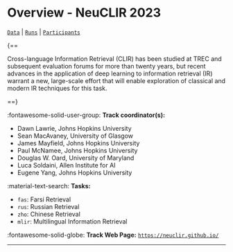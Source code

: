 # Overview - NeuCLIR 2023

[`Data`](./data.md) | [`Runs`](./runs.md) | [`Participants`](./participants.md)

{==

Cross-language Information Retrieval (CLIR) has been studied at TREC and subsequent evaluation forums for more than twenty years, but recent advances in the application of deep learning to information retrieval (IR) warrant a new, large-scale effort that will enable exploration of classical and modern IR techniques for this task.

==}

:fontawesome-solid-user-group: **Track coordinator(s):**

- Dawn Lawrie, Johns Hopkins University 
- Sean MacAvaney, University of Glasgow 
- James Mayfield, Johns Hopkins University 
- Paul McNamee, Johns Hopkins University 
- Douglas W. Oard, University of Maryland 
- Luca Soldaini, Allen Institute for AI 
- Eugene Yang, Johns Hopkins University 

:material-text-search: **Tasks:**

- `fas`: Farsi Retrieval 
- `rus`: Russian Retrieval 
- `zho`: Chinese Retrieval 
- `mlir`: Multilingual Information Retrieval 

:fontawesome-solid-globe: **Track Web Page:** [`https://neuclir.github.io/`](https://neuclir.github.io/) 

---

